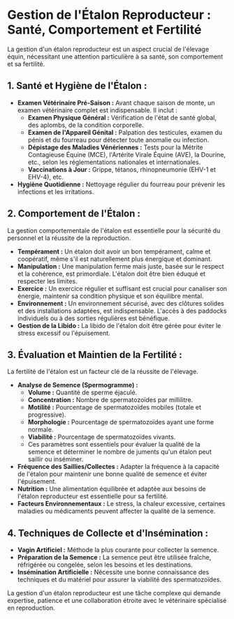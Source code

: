 # Gestion de l'Étalon Reproducteur : Santé, Comportement et Fertilité

La gestion d'un étalon reproducteur est un aspect crucial de l'élevage équin, nécessitant une attention particulière à sa santé, son comportement et sa fertilité.

## 1. Santé et Hygiène de l'Étalon :

*   **Examen Vétérinaire Pré-Saison :** Avant chaque saison de monte, un examen vétérinaire complet est indispensable. Il inclut :
    *   **Examen Physique Général :** Vérification de l'état de santé global, des aplombs, de la condition corporelle.
    *   **Examen de l'Appareil Génital :** Palpation des testicules, examen du pénis et du fourreau pour détecter toute anomalie ou infection.
    *   **Dépistage des Maladies Vénériennes :** Tests pour la Métrite Contagieuse Équine (MCE), l'Artérite Virale Équine (AVE), la Dourine, etc., selon les réglementations nationales et internationales.
    *   **Vaccinations à Jour :** Grippe, tétanos, rhinopneumonie (EHV-1 et EHV-4), etc.
*   **Hygiène Quotidienne :** Nettoyage régulier du fourreau pour prévenir les infections et les irritations.

## 2. Comportement de l'Étalon :

La gestion comportementale de l'étalon est essentielle pour la sécurité du personnel et la réussite de la reproduction.

*   **Tempérament :** Un étalon doit avoir un bon tempérament, calme et coopératif, même s'il est naturellement plus énergique et dominant.
*   **Manipulation :** Une manipulation ferme mais juste, basée sur le respect et la cohérence, est primordiale. L'étalon doit être bien éduqué et respecter les limites.
*   **Exercice :** Un exercice régulier et suffisant est crucial pour canaliser son énergie, maintenir sa condition physique et son équilibre mental.
*   **Environnement :** Un environnement sécurisé, avec des clôtures solides et des installations adaptées, est indispensable. L'accès à des paddocks individuels ou à des sorties régulières est bénéfique.
*   **Gestion de la Libido :** La libido de l'étalon doit être gérée pour éviter le stress excessif ou l'épuisement.

## 3. Évaluation et Maintien de la Fertilité :

La fertilité de l'étalon est un facteur clé de la réussite de l'élevage.

*   **Analyse de Semence (Spermogramme) :**
    *   **Volume :** Quantité de sperme éjaculé.
    *   **Concentration :** Nombre de spermatozoïdes par millilitre.
    *   **Motilité :** Pourcentage de spermatozoïdes mobiles (totale et progressive).
    *   **Morphologie :** Pourcentage de spermatozoïdes ayant une forme normale.
    *   **Viabilité :** Pourcentage de spermatozoïdes vivants.
    *   Ces paramètres sont essentiels pour évaluer la qualité de la semence et déterminer le nombre de juments qu'un étalon peut saillir ou inséminer.
*   **Fréquence des Saillies/Collectes :** Adapter la fréquence à la capacité de l'étalon pour maintenir une bonne qualité de semence et éviter l'épuisement.
*   **Nutrition :** Une alimentation équilibrée et adaptée aux besoins de l'étalon reproducteur est essentielle pour sa fertilité.
*   **Facteurs Environnementaux :** Le stress, la chaleur excessive, certaines maladies ou médicaments peuvent affecter la qualité de la semence.

## 4. Techniques de Collecte et d'Insémination :

*   **Vagin Artificiel :** Méthode la plus courante pour collecter la semence.
*   **Préparation de la Semence :** La semence peut être utilisée fraîche, réfrigérée ou congelée, selon les besoins et les destinations.
*   **Insémination Artificielle :** Nécessite une bonne connaissance des techniques et du matériel pour assurer la viabilité des spermatozoïdes.

La gestion d'un étalon reproducteur est une tâche complexe qui demande expertise, patience et une collaboration étroite avec le vétérinaire spécialisé en reproduction.

